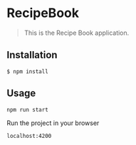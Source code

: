 # RecipeBook

> This is the Recipe Book application.

## Installation

```
$ npm install
```

## Usage

```
npm run start
```

Run the project in your browser

```
localhost:4200
```
